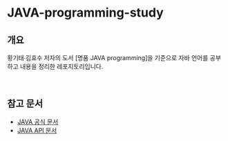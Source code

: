 # JAVA-programming-study

## 개요
황기태∙김효수 저자의 도서 [명품 JAVA programming]을 기준으로 자바 언어를 공부하고 내용을 정리한 레포지토리입니다.

<br/>

## 참고 문서
- [JAVA 공식 문서](https://docs.oracle.com/en/java/javase/index.html)
- [JAVA API 문서](https://docs.oracle.com/javase/8/docs/api/)

